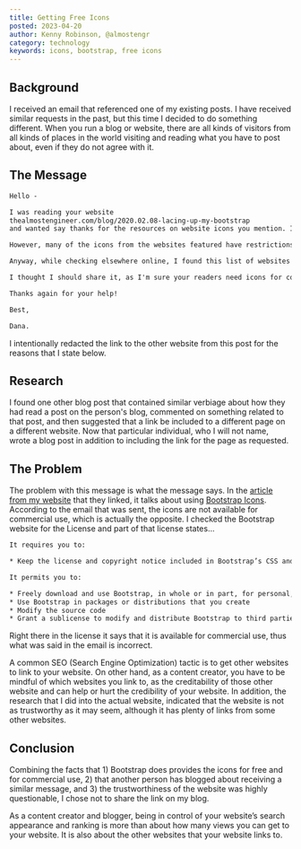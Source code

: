 ```yaml
---
title: Getting Free Icons
posted: 2023-04-20
author: Kenny Robinson, @almostengr
category: technology
keywords: icons, bootstrap, free icons
---
```


## Background

I received an email that referenced one of my existing posts. I have received similar requests in the past,
but this time I decided to do something different. When you run a blog or website, there are all kinds
of visitors from all kinds of places in the world visiting and reading what you have to post about, even
if they do not agree with it.

## The Message

```txt
Hello -

I was reading your website
thealmostengineer.com/blog/2020.02.08-lacing-up-my-bootstrap
and wanted say thanks for the resources on website icons you mention. I'm currently developing a website and this was very helpful.

However, many of the icons from the websites featured have restrictions on commercial use, so I wasn't actually able to use them- quite a disappointment, I'm sure you can understand.

Anyway, while checking elsewhere online, I found this list of websites with icons that are free for commercial use: REDACTED It was incredibly helpful.

I thought I should share it, as I'm sure your readers need icons for commercial purposes too and they'll no doubt find the list useful. Would you mind adding it as an additional resource?

Thanks again for your help!

Best,

Dana.
```

I intentionally redacted the link to the other website from this post for the reasons
that I state below.

## Research

I found one other blog post that contained similar verbiage about how they had read a post on the
person's blog, commented on something related to that post, and then suggested that a link be included
to a different page on a different website.
Now that particular individual, who I will not name, wrote a blog post in addition to including the link
for the page as requested.

## The Problem

The problem with this message is what the message says. In the
[article from my website](/blog/2020.02.08-lacing-up-my-bootstrap) that they linked, it talks about
using
<a href="https://icons.getboostrap.com" target="_blank">Bootstrap Icons</a>.
According to the email that was sent, the icons are not available for commercial use,
which is actually the opposite. I checked the Bootstrap website for the License and part of that
license states...

```txt
It requires you to:

* Keep the license and copyright notice included in Bootstrap’s CSS and JavaScript files when you use them in your works

It permits you to:

* Freely download and use Bootstrap, in whole or in part, for personal, private, company internal, or commercial purposes
* Use Bootstrap in packages or distributions that you create
* Modify the source code
* Grant a sublicense to modify and distribute Bootstrap to third parties not included in the license
```

Right there in the license it says that it is available for commercial use, thus what was said in the
email is incorrect.

A common SEO (Search Engine Optimization) tactic is to get other websites to link to your website.
On other hand, as a content creator, you have to be mindful of which websites you link to, as the
creditability of those other website and can help or hurt the credibility of your website.
In addition, the research that I did into the actual website, indicated that the website
is not as trustworthy as it may seem, although it has plenty of links from some
other websites.

## Conclusion

Combining the facts that 1) Bootstrap does provides the icons for free and for commercial use, 2)
that another person has blogged about receiving a similar message, and 3) the trustworthiness of the 
website was highly questionable, I chose not to share the link on my blog.

As a content creator and blogger, being in control of your website’s search
appearance and ranking is more than about how many views you can get to your
website. It is also about the other websites that your website links to.
